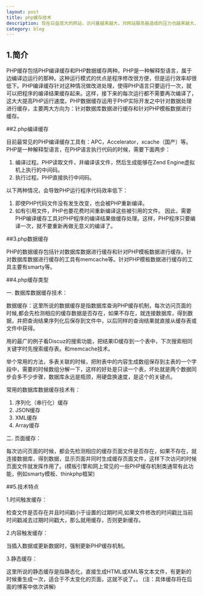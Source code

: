 ```yaml
---
layout: post
title: php缓存技术
description: 现在日益庞大的网站，访问量越来越大，对网站服务器造成的压力也越来越大，缓存技术的使用可以大大的解决这些问题，今天就让我们来一起学习php的缓存技术。 
category: blog
---
```


## 1.简介

PHP缓存包括PHP编译缓存和PHP数据缓存两种。PHP是一种解释型语言，属于边编译边运行的那种。这种运行模式的优点是程序修改很方便，但是运行效率却很低下。PHP编译缓存针对这种情况做改进处理，使得PHP语言只要运行一次，就可以把程序的编译结果缓存起来。这样，接下来的每次运行都不需要再次编译了，这大大提高PHP运行速度。PHP数据缓存运用于PHP实际开发之中针对数据处理进行缓存，主要两大方向为：针对数据库数据进行缓存和针对PHP模板数据进行缓存。

##2.php编译缓存

目前最常见的PHP编译缓存工具有：APC，Accelerator，xcache（国产）等。
PHP是一种解释型语言，在PHP语言执行代码的时候，需要下面两步：

1. 编译过程。PHP读取文件，并编译该文件，然后生成能够在Zend Engine虚拟机上执行的中间码。
2. 执行过程。PHP直接执行中间码。

以下两种情况，会导致PHP运行程序代码效率低下：

1. 即使PHP代码文件没有发生改变，也会被PHP重新编译。
2. 如有引用文件，PHP也要花费时间重新编译这些被引用的文件。
因此，需要PHP编译缓存工具对PHP程序的编译结果做缓存处理。这样，PHP程序只要编译一次，就不要重新再做无意义的编译了。


##3.php数据缓存

PHP的数据缓存包括针对数据库数据进行缓存和针对PHP模板数据进行缓存。针对数据库数据进行缓存的工具有memcache等。针对PHP模板数据进行缓存的工具主要有smarty等。

##4.php缓存类型

一. 数据库数据缓存技术：

数据缓存：这里所说的数据缓存是指数据库查询PHP缓存机制，每次访问页面的时候,都会先检测相应的缓存数据是否存在，如果不存在，就连接数据库，得到数据，并把查询结果序列化后保存到文件中，以后同样的查询结果就直接从缓存表或文件中获得。

用的最广的例子看Discuz的搜索功能，把结果ID缓存到一个表中，下次搜索相同关键字时先搜索缓存表。和memcache技术。

举个常用的方法，多表关联的时候，把附表中的内容生成数组保存到主表的一个字段中，需要的时候数组分解一下，这样的好处是只读一个表，坏处就是两个数据同步会多不少步骤，数据库永远是瓶颈，用硬盘换速度，是这个的关键点。

常用的数据库数据缓存技术有：

1. 序列化（串行化）缓存
2. JSON缓存
3. XML缓存
4. Array缓存

二. 页面缓存：

每次访问页面的时候，都会先检测相应的缓存页面文件是否存在，如果不存在，就连接数据库，得到数据，显示页面并同时生成缓存页面文件，这样下次访问的时候页面文件就发挥作用了。(模板引擎和网上常见的一些PHP缓存机制类通常有此功能，例如smarty模板、thinkphp框架)

##5.技术特点

1.时间触发缓存：

检查文件是否存在并且时间戳小于设置的过期时间,如果文件修改的时间戳比当前时间戳减去过期时间戳大，那么就用缓存，否则更新缓存。

2.内容触发缓存：

当插入数据或更新数据时，强制更新PHP缓存机制。

3.静态缓存：

这里所说的静态缓存是指静态化，直接生成HTML或XML等文本文件，有更新的时候重生成一次，适合于不太变化的页面，这就不说了。。
(注：具体缓存将在后面的博客中依次讲解)

